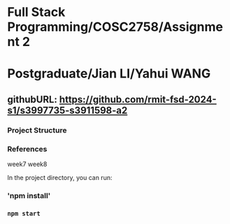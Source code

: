 # Full Stack Programming/COSC2758/Assignment 2
# Postgraduate/Jian LI/Yahui WANG
## githubURL: https://github.com/rmit-fsd-2024-s1/s3997735-s3911598-a2

### Project Structure




### References 
week7
week8


In the project directory, you can run:

### 'npm install'
### `npm start`


